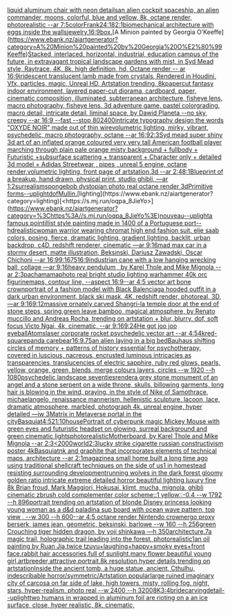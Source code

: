 [liquid aluminum chair with neon details](https://www.ebank.nz/aiartgenerator?category=liquid%20aluminum%20chair%20with%20neon%20details)[an alien cockpit spaceship, an alien commander, moons, colorful, blue and yellow, 8k, octane render, photorealistic --ar 7:5](https://www.ebank.nz/aiartgenerator?category=an%20alien%20cockpit%20spaceship%2C%20an%20alien%20commander%2C%20moons%2C%20colorful%2C%20blue%20and%20yellow%2C%208k%2C%20octane%20render%2C%20photorealistic%20--ar%207%3A5)[color](https://www.ebank.nz/aiartgenerator?category=color)[Frank](https://www.ebank.nz/aiartgenerator?category=Frank)[24:18](https://www.ebank.nz/aiartgenerator?category=24%3A18)[2:1](https://www.ebank.nz/aiartgenerator?category=2%3A1)[biomechanical architecture with eggs inside the walls](https://www.ebank.nz/aiartgenerator?category=biomechanical%20architecture%20with%20eggs%20inside%20the%20walls)[jewelry,](https://www.ebank.nz/aiartgenerator?category=jewelry%2C)[16:9](https://www.ebank.nz/aiartgenerator?category=16%3A9)[box.](https://www.ebank.nz/aiartgenerator?category=box.)[A Minion painted by Georgia O’Keeffe](https://www.ebank.nz/aiartgenerator?category=A%20Minion%20painted%20by%20Georgia%20O%E2%80%99Keeffe)[Stacked, interlaced, horizontal, industrial, education campus of the future, in extravagant tropical landscape gardens with mist, in Syd Mead style, Raytrace, 4K, 8k, high definition, hd, Octane render -- ar 16:9](https://www.ebank.nz/aiartgenerator?category=Stacked%2C%20interlaced%2C%20horizontal%2C%20industrial%2C%20education%20campus%20of%20the%20future%2C%20in%20extravagant%20tropical%20landscape%20gardens%20with%20mist%2C%20in%20Syd%20Mead%20style%2C%20Raytrace%2C%204K%2C%208k%2C%20high%20definition%2C%20hd%2C%20Octane%20render%20--%20ar%2016%3A9)[iridescent translucent lamb made from crystals, Rendered in Houdini, Vfx, particles, magic, Unreal HD, Artstation trending, 8k](https://www.ebank.nz/aiartgenerator?category=iridescent%20translucent%20lamb%20made%20from%20crystals%2C%20Rendered%20in%20Houdini%2C%20Vfx%2C%20particles%2C%20magic%2C%20Unreal%20HD%2C%20Artstation%20trending%2C%208k)[papercut fantasy indoor environment, layered paper-cut diorama, cardboard, paper, cinematic composition, illuminated, subterranean architecture, fisheye lens, macro photography,  fisheye lens, 3d adventure game, pastel colorgrading, macro detail, intricate detail, liminal space, by Dawid Planeta --no sky, creepy --ar 16:9 --fast --stop 80](https://www.ebank.nz/aiartgenerator?category=papercut%20fantasy%20indoor%20environment%2C%20layered%20paper-cut%20diorama%2C%20cardboard%2C%20paper%2C%20cinematic%20composition%2C%20illuminated%2C%20subterranean%20architecture%2C%20fisheye%20lens%2C%20macro%20photography%2C%20%20fisheye%20lens%2C%203d%20adventure%20game%2C%20pastel%20colorgrading%2C%20macro%20detail%2C%20intricate%20detail%2C%20liminal%20space%2C%20by%20Dawid%20Planeta%20--no%20sky%2C%20creepy%20--ar%2016%3A9%20--fast%20--stop%2080)[2400](https://www.ebank.nz/aiartgenerator?category=2400)[intricate typography design the words "OXYDE NOIR" made out of thin wire](https://www.ebank.nz/aiartgenerator?category=intricate%20typography%20design%20the%20words%20%22OXYDE%20NOIR%22%20made%20out%20of%20thin%20wire)[volumetric lighting, mirky, vibrant, psychedelic, macro photography, octane --ar 16:9](https://www.ebank.nz/aiartgenerator?category=volumetric%20lighting%2C%20mirky%2C%20vibrant%2C%20psychedelic%2C%20macro%20photography%2C%20octane%20--ar%2016%3A9)[2:3](https://www.ebank.nz/aiartgenerator?category=2%3A3)[Syd mead super shiny 3d art of an inflated orange coloured very very tall American football player marching through plain pale orange misty background + fullbody + Futuristic +subsurface scattering + transparent + Character only + detailed 3d model + Adidas Streetwear , pipes , unreal 5 engine, octane render,volumetric lighting, front page of artstation,3d --ar 2:4](https://www.ebank.nz/aiartgenerator?category=Syd%20mead%20super%20shiny%203d%20art%20of%20an%20inflated%20orange%20coloured%20very%20very%20tall%20American%20football%20player%20marching%20through%20plain%20pale%20orange%20misty%20background%20%2B%20fullbody%20%2B%20Futuristic%20%2Bsubsurface%20scattering%20%2B%20transparent%20%2B%20Character%20only%20%2B%20detailed%203d%20model%20%2B%20Adidas%20Streetwear%20%2C%20pipes%20%2C%20unreal%205%20engine%2C%20octane%20render%2Cvolumetric%20lighting%2C%20front%20page%20of%20artstation%2C3d%20--ar%202%3A4)[8:1](https://www.ebank.nz/aiartgenerator?category=8%3A1)[Blueprint of a breakup, hand drawn, physical print, studio ghibli, —ar 1:2](https://www.ebank.nz/aiartgenerator?category=Blueprint%20of%20a%20breakup%2C%20hand%20drawn%2C%20physical%20print%2C%20studio%20ghibli%2C%20%E2%80%94ar%201%3A2)[surrealism](https://www.ebank.nz/aiartgenerator?category=surrealism)[](https://www.ebank.nz/aiartgenerator?category=)[spongebob dystopian photo real octane render 3d](https://www.ebank.nz/aiartgenerator?category=spongebob%20dystopian%20photo%20real%20octane%20render%203d)[Primitive forms](https://www.ebank.nz/aiartgenerator?category=Primitive%20forms)[--uplight](https://www.ebank.nz/aiartgenerator?category=--uplight)[dof](https://www.ebank.nz/aiartgenerator?category=dof)[Mullin.](https://www.ebank.nz/aiartgenerator?category=Mullin.)[lighting](https://www.ebank.nz/aiartgenerator?category=lighting)[<https://s.mj.run/oqpa_8JieYo>](https://www.ebank.nz/aiartgenerator?category=%3Chttps%3A//s.mj.run/oqpa_8JieYo%3E)[nouveau](https://www.ebank.nz/aiartgenerator?category=nouveau)[--uplight](https://www.ebank.nz/aiartgenerator?category=--uplight)[a famous pointillist style painting made in 1400 of a Portuguese port](https://www.ebank.nz/aiartgenerator?category=a%20famous%20pointillist%20style%20painting%20made%20in%201400%20of%20a%20Portuguese%20port)[--hd](https://www.ebank.nz/aiartgenerator?category=--hd)[realistic](https://www.ebank.nz/aiartgenerator?category=realistic)[woman warrior wearing chromat high end fashion suit, elie saab colors, posing, fierce, dramatic lighting, gradient lighting, backlit, urban backdrop, c4D, redshift renderer, cinematic —ar 9:16](https://www.ebank.nz/aiartgenerator?category=woman%20warrior%20wearing%20chromat%20high%20end%20fashion%20suit%2C%20elie%20saab%20colors%2C%20posing%2C%20fierce%2C%20dramatic%20lighting%2C%20gradient%20lighting%2C%20backlit%2C%20urban%20backdrop%2C%20c4D%2C%20redshift%20renderer%2C%20cinematic%20%E2%80%94ar%209%3A16)[mad max car in a stormy desert, matte illustration, Beksinski, Dariusz Zawadski, Oscar Chichoni --ar 16:9](https://www.ebank.nz/aiartgenerator?category=mad%20max%20car%20in%20a%20stormy%20desert%2C%20matte%20illustration%2C%20Beksinski%2C%20Dariusz%20Zawadski%2C%20Oscar%20Chichoni%20--ar%2016%3A9)[9:16](https://www.ebank.nz/aiartgenerator?category=9%3A16)[75](https://www.ebank.nz/aiartgenerator?category=75)[16:9](https://www.ebank.nz/aiartgenerator?category=16%3A9)[industrian cane with a low hanging wrecking ball, collage —ar 9:16](https://www.ebank.nz/aiartgenerator?category=industrian%20cane%20with%20a%20low%20hanging%20wrecking%20ball%2C%20collage%20%E2%80%94ar%209%3A16)[heavy pendulum , by Karel Thole and Mike Mignola --ar 2:3](https://www.ebank.nz/aiartgenerator?category=heavy%20pendulum%20%2C%20by%20Karel%20Thole%20and%20Mike%20Mignola%20--ar%202%3A3)[pachamama](https://www.ebank.nz/aiartgenerator?category=pachamama)[photo real bright studio lighting warhammer 40k orc figurine](https://www.ebank.nz/aiartgenerator?category=photo%20real%20bright%20studio%20lighting%20warhammer%2040k%20orc%20figurine)[maps, contour line,  --aspect 16:9](https://www.ebank.nz/aiartgenerator?category=maps%2C%20contour%20line%2C%20%20--aspect%2016%3A9)[--ar 4:5 vector art bone crown](https://www.ebank.nz/aiartgenerator?category=--ar%204%3A5%20vector%20art%20bone%20crown)[portrait of a fashion model with Black Balenciaga hooded outfit in a dark urban environment, black ski mask, 4K, redshift render, photoreal, 3D, —ar 9:16](https://www.ebank.nz/aiartgenerator?category=portrait%20of%20a%20fashion%20model%20with%20Black%20Balenciaga%20hooded%20outfit%20in%20a%20dark%20urban%20environment%2C%20black%20ski%20mask%2C%204K%2C%20redshift%20render%2C%20photoreal%2C%203D%2C%20%E2%80%94ar%209%3A16)[9:12](https://www.ebank.nz/aiartgenerator?category=9%3A12)[massive ornately carved Shangri-la temple door at the end of stone steps, spring,green leave,bamboo, magical atmosphere, by Renato muccillo and Andreas Rocha, trending on artstation + blur, blurry, dof, soft focus,Victo Ngai, 4k, cinematic, --ar 9:16](https://www.ebank.nz/aiartgenerator?category=massive%20ornately%20carved%20Shangri-la%20temple%20door%20at%20the%20end%20of%20stone%20steps%2C%20spring%2Cgreen%20leave%2Cbamboo%2C%20magical%20atmosphere%2C%20by%20Renato%20muccillo%20and%20Andreas%20Rocha%2C%20trending%20on%20artstation%20%2B%20blur%2C%20blurry%2C%20dof%2C%20soft%20focus%2CVicto%20Ngai%2C%204k%2C%20cinematic%2C%20--ar%209%3A16)[9:24](https://www.ebank.nz/aiartgenerator?category=9%3A24)[He got joo joo eyeball](https://www.ebank.nz/aiartgenerator?category=He%20got%20joo%20joo%20eyeball)[Atoms](https://www.ebank.nz/aiartgenerator?category=Atoms)[laser corporate rocket psychedelic vector art --ar 4:5](https://www.ebank.nz/aiartgenerator?category=laser%20corporate%20rocket%20psychedelic%20vector%20art%20--ar%204%3A5)[4k](https://www.ebank.nz/aiartgenerator?category=4k)[red-square](https://www.ebank.nz/aiartgenerator?category=red-square)[panda carebear](https://www.ebank.nz/aiartgenerator?category=panda%20carebear)[16:9](https://www.ebank.nz/aiartgenerator?category=16%3A9)[.75](https://www.ebank.nz/aiartgenerator?category=.75)[an alien laying in a big bed](https://www.ebank.nz/aiartgenerator?category=an%20alien%20laying%20in%20a%20big%20bed)[Bauhaus shifting circles of memory + patterns of history essential for psychotherapy, covered in luscious, nacreous, encrusted luminous intricacies as transparencies, translucencies of electric sapphire, ruby red glows, pearls, yellow, orange, green, blends, merge colours layers, circles  --w 1920 --h 1080](https://www.ebank.nz/aiartgenerator?category=Bauhaus%20shifting%20circles%20of%20memory%20%2B%20patterns%20of%20history%20essential%20for%20psychotherapy%2C%20covered%20in%20luscious%2C%20nacreous%2C%20encrusted%20luminous%20intricacies%20as%20transparencies%2C%20translucencies%20of%20electric%20sapphire%2C%20ruby%20red%20glows%2C%20pearls%2C%20yellow%2C%20orange%2C%20green%2C%20blends%2C%20merge%20colours%20layers%2C%20circles%20%20--w%201920%20--h%201080)[psychedelic landscape seventies](https://www.ebank.nz/aiartgenerator?category=psychedelic%20landscape%20seventies)[render](https://www.ebank.nz/aiartgenerator?category=render)[a grey stone monument of an angel and a stone serpent on a wide throne, skulls, billowing garments, long hair is blowing in the wind, praying, in the style of Nike of Samothrace, michaelangelo, renaissance mannerism, hellenistic sculpture, lacoon, lace, dramatic atmosphere, marbled, photograph 4k, unreal engine, hyper detailed —iw 3](https://www.ebank.nz/aiartgenerator?category=a%20grey%20stone%20monument%20of%20an%20angel%20and%20a%20stone%20serpent%20on%20a%20wide%20throne%2C%20skulls%2C%20billowing%20garments%2C%20long%20hair%20is%20blowing%20in%20the%20wind%2C%20praying%2C%20in%20the%20style%20of%20Nike%20of%20Samothrace%2C%20michaelangelo%2C%20renaissance%20mannerism%2C%20hellenistic%20sculpture%2C%20lacoon%2C%20lace%2C%20dramatic%20atmosphere%2C%20marbled%2C%20photograph%204k%2C%20unreal%20engine%2C%20hyper%20detailed%20%E2%80%94iw%203)[Matrix in Metaverse portal in the city](https://www.ebank.nz/aiartgenerator?category=Matrix%20in%20Metaverse%20portal%20in%20the%20city)[Basquiat](https://www.ebank.nz/aiartgenerator?category=Basquiat)[4:5](https://www.ebank.nz/aiartgenerator?category=4%3A5)[21:10](https://www.ebank.nz/aiartgenerator?category=21%3A10)[house](https://www.ebank.nz/aiartgenerator?category=house)[Portrait of cyberpunk magic Mickey Mouse with green eyes and futuristic headset on glowing, surreal background and green cinematic lights](https://www.ebank.nz/aiartgenerator?category=Portrait%20of%20cyberpunk%20magic%20Mickey%20Mouse%20with%20green%20eyes%20and%20futuristic%20headset%20on%20glowing%2C%20surreal%20background%20and%20green%20cinematic%20lights)[photorealistic](https://www.ebank.nz/aiartgenerator?category=photorealistic)[Motherboard, by Karel Thole and Mike Mignola --ar 2:3](https://www.ebank.nz/aiartgenerator?category=Motherboard%2C%20by%20Karel%20Thole%20and%20Mike%20Mignola%20--ar%202%3A3)[<2000](https://www.ebank.nz/aiartgenerator?category=%3C2000)[world](https://www.ebank.nz/aiartgenerator?category=world)[](https://www.ebank.nz/aiartgenerator?category=)[2:3](https://www.ebank.nz/aiartgenerator?category=2%3A3)[lucky strike cigarette russian constructivism poster 4k](https://www.ebank.nz/aiartgenerator?category=lucky%20strike%20cigarette%20russian%20constructivism%20poster%204k)[Basquiat](https://www.ebank.nz/aiartgenerator?category=Basquiat)[nk and graphite that incorporates elements of technical maps, architecture --ar 2:1](https://www.ebank.nz/aiartgenerator?category=nk%20and%20graphite%20that%20incorporates%20elements%20of%20technical%20maps%2C%20architecture%20--ar%202%3A1)[magazine](https://www.ebank.nz/aiartgenerator?category=magazine)[a small home built a long time ago using traditional shellcraft techniques on the side of us1 in homestead resisting surrounding development](https://www.ebank.nz/aiartgenerator?category=a%20small%20home%20built%20a%20long%20time%20ago%20using%20traditional%20shellcraft%20techniques%20on%20the%20side%20of%20us1%20in%20homestead%20resisting%20surrounding%20development)[running wolves in the dark forest gloomy golden ratio intricate extreme detailed horror beautiful lighting luxury fine 8k Brian froud, Mark Maggiori, Hokusai, klimt, mucha, mignola, ghibli cinematic zbrush cold complementer color scheme::1 yellow::-0.4 --w 1792 --h 896](https://www.ebank.nz/aiartgenerator?category=running%20wolves%20in%20the%20dark%20forest%20gloomy%20golden%20ratio%20intricate%20extreme%20detailed%20horror%20beautiful%20lighting%20luxury%20fine%208k%20Brian%20froud%2C%20Mark%20Maggiori%2C%20Hokusai%2C%20klimt%2C%20mucha%2C%20mignola%2C%20ghibli%20cinematic%20zbrush%20cold%20complementer%20color%20scheme%3A%3A1%20yellow%3A%3A-0.4%20--w%201792%20--h%20896)[portrait trending on artstation of blonde Disney princess looking young woman as a d&d paladin](https://www.ebank.nz/aiartgenerator?category=portrait%20trending%20on%20artstation%20of%20blonde%20Disney%20princess%20looking%20young%20woman%20as%20a%20d%26d%20paladin)[a sup board with ocean wave pattern, top view , --w 300 --h 600](https://www.ebank.nz/aiartgenerator?category=a%20sup%20board%20with%20ocean%20wave%20pattern%2C%20top%20view%20%2C%20--w%20300%20--h%20600)[--ar 4:5 octane render Nintendo crown](https://www.ebank.nz/aiartgenerator?category=--ar%204%3A5%20octane%20render%20Nintendo%20crown)[ergo proxy berserk, james jean, geometric, beksinski, barlowe --w 160 --h 256](https://www.ebank.nz/aiartgenerator?category=ergo%20proxy%20berserk%2C%20james%20jean%2C%20geometric%2C%20beksinski%2C%20barlowe%20--w%20160%20--h%20256)[green Crouching tiger hidden dragon, by yoji shinkawa —h 350](https://www.ebank.nz/aiartgenerator?category=green%20Crouching%20tiger%20hidden%20dragon%2C%20by%20yoji%20shinkawa%20%E2%80%94h%20350)[architecture](https://www.ebank.nz/aiartgenerator?category=architecture)[.7](https://www.ebank.nz/aiartgenerator?category=.7)[a magic trail, holographic trail leading into the forest, photorealistic](https://www.ebank.nz/aiartgenerator?category=a%20magic%20trail%2C%20holographic%20trail%20leading%20into%20the%20forest%2C%20photorealistic)[1](https://www.ebank.nz/aiartgenerator?category=1)[an oil painting by Ruan Jia,twice tzuyu+laughing+happy+smoky eyes+front face,rabbit hair accessories,full of sunlight,many flower,beautiful young girl,artbreeder,attractive,portrait,8k resolution,hyper details,trending on artstation](https://www.ebank.nz/aiartgenerator?category=an%20oil%20painting%20by%20Ruan%20Jia%2Ctwice%20tzuyu%2Blaughing%2Bhappy%2Bsmoky%20eyes%2Bfront%20face%2Crabbit%20hair%20accessories%2Cfull%20of%20sunlight%2Cmany%20flower%2Cbeautiful%20young%20girl%2Cartbreeder%2Cattractive%2Cportrait%2C8k%20resolution%2Chyper%20details%2Ctrending%20on%20artstation)[Inside the ancient tomb, a huge statue, ancient, Cthulhu, indescribable horror/symmetric/Artstation popular](https://www.ebank.nz/aiartgenerator?category=Inside%20the%20ancient%20tomb%2C%20a%20huge%20statue%2C%20ancient%2C%20Cthulhu%2C%20indescribable%20horror/symmetric/Artstation%20popular)[large ruined imaginary city of carcosa on far side of lake, high towers, misty, rolling fog, night, stars, hyper-realism, photo real --w 2400 --h 3200](https://www.ebank.nz/aiartgenerator?category=large%20ruined%20imaginary%20city%20of%20carcosa%20on%20far%20side%20of%20lake%2C%20high%20towers%2C%20misty%2C%20rolling%20fog%2C%20night%2C%20stars%2C%20hyper-realism%2C%20photo%20real%20--w%202400%20--h%203200)[8K](https://www.ebank.nz/aiartgenerator?category=8K)[3:4](https://www.ebank.nz/aiartgenerator?category=3%3A4)[bride](https://www.ebank.nz/aiartgenerator?category=bride)[carving](https://www.ebank.nz/aiartgenerator?category=carving)[detail](https://www.ebank.nz/aiartgenerator?category=detail)[--uplight](https://www.ebank.nz/aiartgenerator?category=--uplight)[two humans in wrapped in aluminum foil are rioting on a an ice surface, close, hyper realistic, 8k, cinematic,](https://www.ebank.nz/aiartgenerator?category=two%20humans%20in%20wrapped%20in%20aluminum%20foil%20are%20rioting%20on%20a%20an%20ice%20surface%2C%20close%2C%20hyper%20realistic%2C%208k%2C%20cinematic%2C)